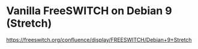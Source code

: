 # Vanilla FreeSWITCH on Debian 9 (Stretch)

https://freeswitch.org/confluence/display/FREESWITCH/Debian+9+Stretch
